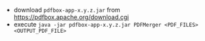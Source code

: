 * download `pdfbox-app-x.y.z.jar` from https://pdfbox.apache.org/download.cgi
* execute `java -jar pdfbox-app-x.y.z.jar PDFMerger <PDF_FILES> <OUTPUT_PDF_FILE>`

